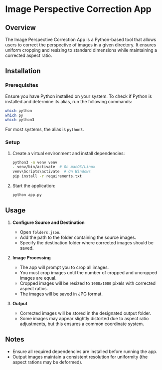 # Image Perspective Correction App

## Overview
The Image Perspective Correction App is a Python-based tool that allows users to correct the perspective of images in a given directory. It ensures uniform cropping and resizing to standard dimensions while maintaining a corrected aspect ratio.

## Installation
### Prerequisites
Ensure you have Python installed on your system. To check if Python is installed and determine its alias, run the following commands:

```sh
which python
which py
which python3
```

For most systems, the alias is `python3`.

### Setup
1. Create a virtual environment and install dependencies:

   ```sh
   python3 -m venv venv
   . venv/bin/activate  # On macOS/Linux
   venv\Scripts\activate  # On Windows
   pip install -r requirements.txt
   ```

2. Start the application:

   ```sh
   python app.py
   ```

## Usage
1. **Configure Source and Destination**
   - Open `folders.json`.
   - Add the path to the folder containing the source images.
   - Specify the destination folder where corrected images should be saved.

2. **Image Processing**
   - The app will prompt you to crop all images.
   - You must crop images until the number of cropped and uncropped images are equal.
   - Cropped images will be resized to `1000x1000` pixels with corrected aspect ratios.
   - The images will be saved in JPG format.

3. **Output**
   - Corrected images will be stored in the designated output folder.
   - Some images may appear slightly distorted due to aspect ratio adjustments, but this ensures a common coordinate system.

## Notes
- Ensure all required dependencies are installed before running the app.
- Output images maintain a consistent resolution for uniformity (the aspect rations may be deformed).
